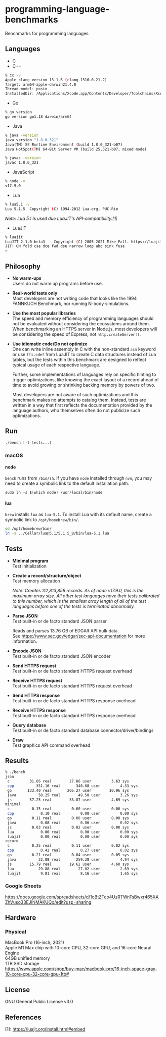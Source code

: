 # programming-language-benchmarks
Benchmarks for programming languages

## Languages
* C
* C++
```sh
% cc -v
Apple clang version 13.1.6 (clang-1316.0.21.2)
Target: arm64-apple-darwin21.4.0
Thread model: posix
InstalledDir: /Applications/Xcode.app/Contents/Developer/Toolchains/XcodeDefault.xctoolchain/usr/bin
```
* Go
```sh
% go version
go version go1.18 darwin/arm64
```
* Java
```sh
% java -version
java version "1.8.0_321"
Java(TM) SE Runtime Environment (build 1.8.0_321-b07)
Java HotSpot(TM) 64-Bit Server VM (build 25.321-b07, mixed mode)
```
```sh
% javac -version
javac 1.8.0_321
```
* JavaScript
```sh
% node -v
v17.9.0
```
* Lua
```sh
% lua5.1 -v
Lua 5.1.5  Copyright (C) 1994-2012 Lua.org, PUC-Rio
```
_Note: Lua 5.1 is used due LuaJIT's API-compatibility.[1]_

* LuaJIT
```sh
% luajit
LuaJIT 2.1.0-beta3 -- Copyright (C) 2005-2021 Mike Pall. https://luajit.org/
JIT: ON fold cse dce fwd dse narrow loop abc sink fuse
>
```

## Philosophy
* **No warm-ups**  
  Users do not warm up programs before use.
* **Real-world tests only**  
  Most developers are not writing code that looks like the 1994 FANNKUCH
  Benchmark, nor running N-body simulations.
* **Use the most popular libraries**  
  The speed and memory efficiency of programming languages should not be
  evaluated without considering the ecosystems around them. When benchmarking
  an HTTPS server in Node.js, most developers will be considering the speed of
  Express, not `http.createServer()`.
* **Use idiomatic code/Do not optimize**  
  One can write inline assembly in C with the non-standard `asm` keyword or use
  `ffi.cdef` from LuaJIT to create C data structures instead of Lua tables, but
  the tests within this benchmark are designed to reflect typical usage of each
  respective language.

  Further, some implementations of languages rely on specific hinting to
  trigger optimizations, like knowing the exact layout of a record ahead of
  time to avoid growing or shrinking backing memory by powers of two.

  Most developers are not aware of such optimizations and this benchmark makes
  no attempts to catalog them. Instead, tests are written in a way that first
  reflects the documentation provided by the language authors, who themselves
  often do not publicize such optimizations.

## Run
```sh
./bench [-t tests...]
```

### macOS
#### node
`bench` runs from `/bin/sh`. If you have `node` installed through `nvm`, you may
need to create a symbolic link to the default installation path.
```
sudo ln -s $(which node) /usr/local/bin/node
```

#### lua
`brew` installs `lua` as `lua-5.1`. To install Lua with its default name, create
a symbolic link to `/opt/homebrew/bin/`.
```sh
cd /opt/homebrew/bin/
ln -s ../Cellar/lua@5.1/5.1.5_8/bin/lua-5.1 lua
```

## Tests
* **Minimal program**  
  Test initialization
* **Create a record/structure/object**  
  Test memory allocation

  _Note: Creates 112,813,858 records. As of node v17.9.0, this is the maximum
  array size. All other test languages have their tests calibrated to this
  number, which is the smallest array length of all of the test
  languages before one of the tests is terminated abnormally._
* **Parse JSON**  
  Test built-in or de facto standard JSON parser

  Reads and parses 13.76 GB of EDGAR API bulk data.  
  See https://www.sec.gov/edgar/sec-api-documentation for more information.
* **Encode JSON**  
  Test built-in or de facto standard JSON encoder
* **Send HTTPS request**  
  Test built-in or de facto standard HTTPS request overhead
* **Receive HTTPS request**  
  Test built-in or de facto standard HTTPS request overhead
* **Send HTTPS response**  
  Test built-in or de facto standard HTTPS response overhead
* **Receive HTTPS response**  
  Test built-in or de facto standard HTTPS response overhead
* **Query database**  
  Test built-in or de facto standard database connector/driver/bindings
* **Draw**  
  Test graphics API command overhead

## Results
```sh
% ./bench
json
 c	       31.66 real        27.86 user         3.63 sys
 cpp	      351.16 real       340.68 user         4.33 sys
 go	      133.40 real       205.27 user        10.96 sys
 java	       50.25 real        49.58 user         3.26 sys
 js	       57.25 real        53.87 user         4.69 sys
minimal
 c	        0.15 real         0.00 user         0.00 sys
 cpp	        0.10 real         0.00 user         0.00 sys
 go	        0.11 real         0.00 user         0.00 sys
 java	        0.08 real         0.06 user         0.02 sys
 js	        0.03 real         0.02 user         0.00 sys
 lua	        0.00 real         0.00 user         0.00 sys
 luajit	        0.00 real         0.00 user         0.00 sys
record
 c	        0.25 real         0.11 user         0.02 sys
 cpp	        0.42 real         0.27 user         0.02 sys
 go	        0.21 real         0.04 user         0.05 sys
 java	       32.08 real       259.28 user         4.94 sys
 js	       15.79 real        19.62 user         4.60 sys
 lua	       29.88 real        27.02 user         2.69 sys
 luajit	        9.81 real         8.16 user         1.65 sys
```

### Google Sheets
https://docs.google.com/spreadsheets/d/1oBtZTcp4UzRTWnTsBwxr465XAZhVuso33EJINMAKUQo/edit?usp=sharing

## Hardware
### Physical
MacBook Pro (16-inch, 2021)  
Apple M1 Max chip with 10-core CPU, 32-core GPU, and 16-core Neural Engine  
64GB unified memory  
1TB SSD storage  
https://www.apple.com/shop/buy-mac/macbook-pro/16-inch-space-gray-10-core-cpu-32-core-gpu-1tb#

<!-- ### Cloud
GitHub Actions -->

## License
GNU General Public License v3.0

## References
\[1]: https://luajit.org/install.html#embed

